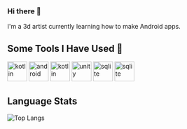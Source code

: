 
### Hi there 👋

I'm a 3d artist currently learning how to make Android apps.

<h2>  Some Tools I Have Used 🔧 </h2>
<p align="left">
<img src="https://cdn.jsdelivr.net/gh/devicons/devicon/icons/kotlin/kotlin-original.svg" width="45" alt="kotlin" height="45" />
<img src="https://cdn.jsdelivr.net/gh/devicons/devicon/icons/androidstudio/androidstudio-original.svg" alt="android" width="45" height="45"/> 
<img src="https://cdn.jsdelivr.net/gh/devicons/devicon/icons/csharp/csharp-original.svg" width="45" alt="kotlin" height="45" />
<img src="https://cdn.jsdelivr.net/gh/devicons/devicon/icons/unity/unity-original.svg" width="45" alt="unity" height="45" />        
<img src="https://cdn.jsdelivr.net/gh/devicons/devicon/icons/sqlite/sqlite-original.svg" width="45" alt="sqlite" height="45" />
<img src="https://cdn.jsdelivr.net/gh/devicons/devicon/icons/photoshop/photoshop-plain.svg" width="45" alt="sqlite" height="45" />          
</p>


<h2> Language Stats </h2>

![Top Langs](https://github-readme-stats.vercel.app/api/top-langs/?username=entropia9&size_weight=0.5&count_weight=0.5&theme=radical)

<!--
**entropia9/entropia9** is a ✨ _special_ ✨ repository because its `README.md` (this file) appears on your GitHub profile.

Here are some ideas to get you started:

- 🔭 I’m currently working on ...
- 🌱 I’m currently learning ...
- 👯 I’m looking to collaborate on ...
- 🤔 I’m looking for help with ...
- 💬 Ask me about ...
- 📫 How to reach me: ...
- 😄 Pronouns: ...
- ⚡ Fun fact: ...
-->
